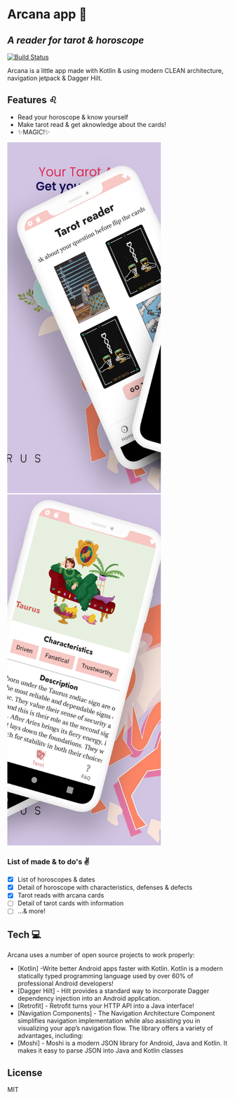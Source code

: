 # Arcana app 🔮
## _A reader for tarot & horoscope_

[![Build Status](https://travis-ci.org/joemccann/dillinger.svg?branch=master)](https://travis-ci.org/joemccann/dillinger)

Arcana is a little app made with Kotlin & using modern CLEAN architecture, navigation jetpack & Dagger Hilt.

## Features ♌

- Read your horoscope & know yourself
- Make tarot read & get aknowledge about the cards!
- ✨MAGIC!✨

<img src="phone_screen.png" width="350" height="800">
<img src="phone_screen2.png" width="350" height="800">

### List of made & to do's ✌

- [x] List of horoscopes & dates
- [x] Detail of horoscope with characteristics, defenses & defects
- [x] Tarot reads with arcana cards
- [ ] Detail of tarot cards with information
- [ ] ...& more!

## Tech 💻

Arcana uses a number of open source projects to work properly:

- [Kotlin] -Write better Android apps faster with Kotlin. Kotlin is a modern statically typed programming language used by over 60% of professional Android developers!
- [Dagger Hilt] - Hilt provides a standard way to incorporate Dagger dependency injection into an Android application.
- [Retrofit] - Retrofit turns your HTTP API into a Java interface!
- [Navigation Components] - The Navigation Architecture Component simplifies navigation implementation while also assisting you in visualizing your app’s navigation flow. The library offers a variety of advantages, including:
- [Moshi] - Moshi is a modern JSON library for Android, Java and Kotlin. It makes it easy to parse JSON into Java and Kotlin classes

## License

MIT
